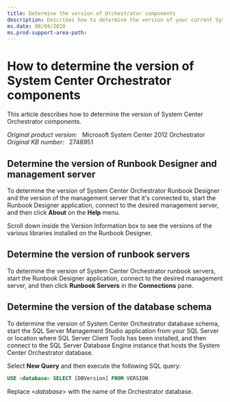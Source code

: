 ```yaml
---
title: Determine the version of Orchestrator components
description: Describes how to determine the version of your current System Center Orchestrator components.
ms.date: 08/04/2020
ms.prod-support-area-path:
---
```

# How to determine the version of System Center Orchestrator components

This article describes how to determine the version of System Center Orchestrator components.

_Original product version:_ &nbsp; Microsoft System Center 2012 Orchestrator  
_Original KB number:_ &nbsp; 2748951

## Determine the version of Runbook Designer and management server

To determine the version of System Center Orchestrator Runbook Designer and the version of the management server that it's connected to, start the Runbook Designer application, connect to the desired management server, and then click **About** on the **Help** menu.

Scroll down inside the Version Information box to see the versions of the various libraries installed on the Runbook Designer.

## Determine the version of runbook servers

To determine the version of System Center Orchestrator runbook servers, start the Runbook Designer application, connect to the desired management server, and then click **Runbook Servers** in the **Connections** pane.

## Determine the version of the database schema

To determine the version of System Center Orchestrator database schema, start the SQL Server Management Studio application from your SQL Server or location where SQL Server Client Tools has been installed, and then connect to the SQL Server Database Engine instance that hosts the System Center Orchestrator database.

Select **New Query** and then execute the following SQL query:

```sql
USE <database> SELECT [DBVersion] FROM VERSION
```

Replace \<*database*> with the name of the Orchestrator database.
